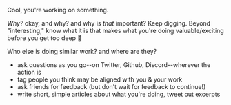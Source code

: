 Cool, you're working on something.

*Why?* okay, and why? and why is *that* important? Keep digging. Beyond "interesting," know what it is that makes what you're doing valuable/exciting before you get too deep 🌊

Who else is doing similar work? and where are they?
- ask questions as you go--on Twitter, Github, Discord--wherever the action is 
- tag people you think may be aligned with you & your work
- ask friends for feedback (but don't wait for feedback to continue!)
- write short, simple articles about what you're doing, tweet out excerpts
